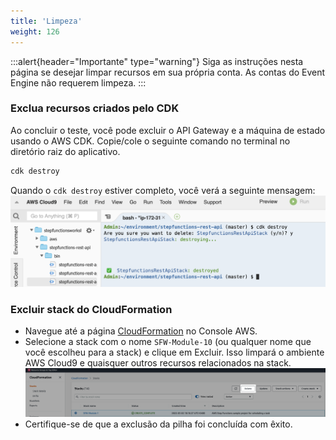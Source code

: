 ```yaml
---
title: 'Limpeza'
weight: 126
---
```


:::alert{header="Importante" type="warning"}
Siga as instruções nesta página se desejar limpar recursos em sua própria conta. As contas do Event Engine não requerem limpeza.
:::

### Exclua recursos criados pelo CDK

Ao concluir o teste, você pode excluir o API Gateway e a máquina de estado usando o AWS CDK. Copie/cole o seguinte comando no terminal no diretório raiz do aplicativo.

```bash
cdk destroy
```

Quando o `cdk destroy` estiver completo, você verá a seguinte mensagem:
![CDK Destroy](/static/img/module-10/cdk-destroy.png)

### Excluir stack do CloudFormation

- Navegue até a página [CloudFormation](https://console.aws.amazon.com/cloudformation/home) no Console AWS.
- Selecione a stack com o nome `SFW-Module-10` (ou qualquer nome que você escolheu para a stack) e clique em Excluir. Isso limpará o ambiente AWS Cloud9 e quaisquer outros recursos relacionados na stack.
  ![CloudFormation exclusão](/static/img/setup/setup-cloudformation-delete.png)
- Certifique-se de que a exclusão da pilha foi concluída com êxito.
